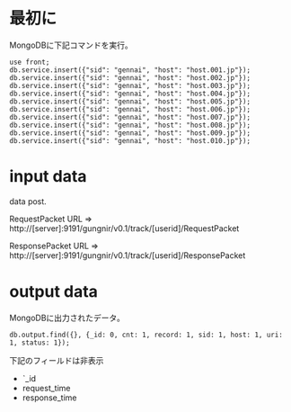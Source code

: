 最初に
==========

MongoDBに下記コマンドを実行。

```
use front;
db.service.insert({"sid": "gennai", "host": "host.001.jp"});
db.service.insert({"sid": "gennai", "host": "host.002.jp"});
db.service.insert({"sid": "gennai", "host": "host.003.jp"});
db.service.insert({"sid": "gennai", "host": "host.004.jp"});
db.service.insert({"sid": "gennai", "host": "host.005.jp"});
db.service.insert({"sid": "gennai", "host": "host.006.jp"});
db.service.insert({"sid": "gennai", "host": "host.007.jp"});
db.service.insert({"sid": "gennai", "host": "host.008.jp"});
db.service.insert({"sid": "gennai", "host": "host.009.jp"});
db.service.insert({"sid": "gennai", "host": "host.010.jp"});
```

input data
==========

data post.

RequestPacket URL => http://[server]:9191/gungnir/v0.1/track/[userid]/RequestPacket

ResponsePacket URL => http://[server]:9191/gungnir/v0.1/track/[userid]/ResponsePacket


output data
===========

MongoDBに出力されたデータ。

```
db.output.find({}, {_id: 0, cnt: 1, record: 1, sid: 1, host: 1, uri: 1, status: 1});
```

下記のフィールドは非表示
 * `_id
 * request_time
 * response_time

